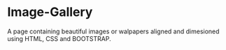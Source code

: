 # Image-Gallery
A page containing beautiful images or walpapers aligned and dimesioned using HTML, CSS and BOOTSTRAP.
